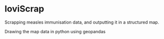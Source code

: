 # loviScrap
Scrapping measles immunisation data, and outputting it in a structured map.

Drawing the map data in python using geopandas
